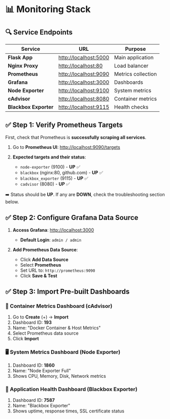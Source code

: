 # 📊 Monitoring Stack 

## 🔍 Service Endpoints

| Service | URL | Purpose |
|---------|-----|---------|
| **Flask App** | [http://localhost:5000](http://localhost:5000) | Main application |
| **Nginx Proxy** | [http://localhost:80](http://localhost:80) | Load balancer |
| **Prometheus** | [http://localhost:9090](http://localhost:9090) | Metrics collection |
| **Grafana** | [http://localhost:3000](http://localhost:3000) | Dashboards |
| **Node Exporter** | [http://localhost:9100](http://localhost:9100) | System metrics |
| **cAdvisor** | [http://localhost:8080](http://localhost:8080) | Container metrics |
| **Blackbox Exporter** | [http://localhost:9115](http://localhost:9115) | Health checks |

## ✅ Step 1: Verify Prometheus Targets

First, check that Prometheus is **successfully scraping all services**.

1. Go to **Prometheus UI**: [http://localhost:9090/targets](http://localhost:9090/targets)

2. **Expected targets and their status**:
   - `node-exporter` (9100) - **UP** ✅
   - `blackbox` (nginx:80, github.com) - **UP** ✅
   - `blackbox_exporter` (9115) - **UP** ✅
   - `cadvisor` (8080) - **UP** ✅

➡️ Status should be **UP**. If any are **DOWN**, check the troubleshooting section below.

## ✅ Step 2: Configure Grafana Data Source

1. **Access Grafana**: [http://localhost:3000](http://localhost:3000)
   - **Default Login**: `admin / admin`

2. **Add Prometheus Data Source**:
   - Click **Add Data Source**
   - Select **Prometheus**
   - Set URL to: `http://prometheus:9090`
   - Click **Save & Test**

## ✅ Step 3: Import Pre-built Dashboards

### 🐳 Container Metrics Dashboard (cAdvisor)
1. Go to **Create** (+) → **Import**
2. Dashboard ID: **193**
3. Name: "Docker Container & Host Metrics"
4. Select Prometheus data source
5. Click **Import**

### 🖥️ System Metrics Dashboard (Node Exporter)
1. Dashboard ID: **1860**
2. Name: "Node Exporter Full"
3. Shows CPU, Memory, Disk, Network metrics

### 🔧 Application Health Dashboard (Blackbox Exporter)
1. Dashboard ID: **7587**
2. Name: "Blackbox Exporter"
3. Shows uptime, response times, SSL certificate status